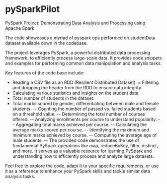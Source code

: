 # pySparkPilot
PySpark Project: Demonstrating Data Analysis and Processing using Apache Spark

The code showcases a myriad of pyspark ops performed on studentData dataset available down in the codebase. 

The project leverages PySpark, a powerful distributed data processing framework, to efficiently process large-scale data. It provides code snippets and examples for performing common data manipulation and analysis tasks.

Key features of the code base include:
- Reading a CSV file as an RDD (Resilient Distributed Dataset).
= Filtering and dropping the header from the RDD to ensure data integrity.
- Calculating various statistics and insights on the student data:
- Total number of students in the dataset.
- Total marks scored by gender, differentiating between male and female students.
-- Counting the number of passed vs. failed students based on a threshold value.
-- Determining the total number of courses offered.
-- Analyzing enrollments per course to understand popularity.
-- Aggregating total marks achieved per course.
-- Calculating the average marks scored per course.
-- Identifying the maximum and minimum marks achieved by course.
-- Computing the average age of male students.
-- The provided code demonstrates the use of fundamental PySpark operations like map, reduceByKey, filter, distinct, and more. It serves as a valuable resource for learning PySpark and understanding how to efficiently process and analyze large datasets.

Feel free to explore the code, adapt it to your specific requirements, or use it as a reference to enhance your PySpark skills and tackle similar data analysis tasks.

